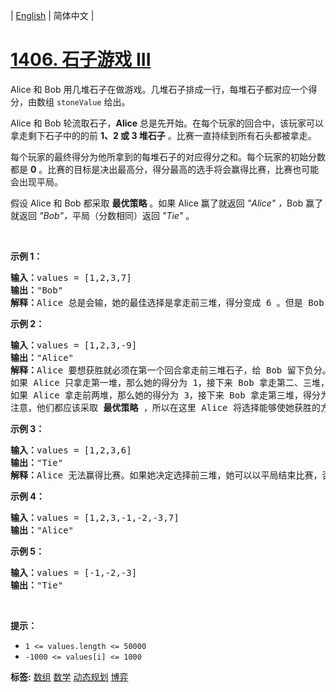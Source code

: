 | [English](README_EN.md) | 简体中文 |

# [1406. 石子游戏 III](https://leetcode-cn.com/problems/stone-game-iii)
<p>Alice 和 Bob 用几堆石子在做游戏。几堆石子排成一行，每堆石子都对应一个得分，由数组 <code>stoneValue</code> 给出。</p>

<p>Alice 和 Bob 轮流取石子，<strong>Alice</strong> 总是先开始。在每个玩家的回合中，该玩家可以拿走剩下石子中的的前 <strong>1、2 或 3 堆石子</strong> 。比赛一直持续到所有石头都被拿走。</p>

<p>每个玩家的最终得分为他所拿到的每堆石子的对应得分之和。每个玩家的初始分数都是 <strong>0</strong> 。比赛的目标是决出最高分，得分最高的选手将会赢得比赛，比赛也可能会出现平局。</p>

<p>假设 Alice 和 Bob 都采取 <strong>最优策略</strong> 。如果 Alice 赢了就返回 <em>&quot;Alice&quot;</em> <em>，</em>Bob 赢了就返回<em> &quot;Bob&quot;，</em>平局（分数相同）返回 <em>&quot;Tie&quot;</em> 。</p>

<p>&nbsp;</p>

<p><strong>示例 1：</strong></p>

<pre><strong>输入：</strong>values = [1,2,3,7]
<strong>输出：</strong>&quot;Bob&quot;
<strong>解释：</strong>Alice 总是会输，她的最佳选择是拿走前三堆，得分变成 6 。但是 Bob 的得分为 7，Bob 获胜。
</pre>

<p><strong>示例 2：</strong></p>

<pre><strong>输入：</strong>values = [1,2,3,-9]
<strong>输出：</strong>&quot;Alice&quot;
<strong>解释：</strong>Alice 要想获胜就必须在第一个回合拿走前三堆石子，给 Bob 留下负分。
如果 Alice 只拿走第一堆，那么她的得分为 1，接下来 Bob 拿走第二、三堆，得分为 5 。之后 Alice 只能拿到分数 -9 的石子堆，输掉比赛。
如果 Alice 拿走前两堆，那么她的得分为 3，接下来 Bob 拿走第三堆，得分为 3 。之后 Alice 只能拿到分数 -9 的石子堆，同样会输掉比赛。
注意，他们都应该采取 <strong>最优策略 </strong>，所以在这里 Alice 将选择能够使她获胜的方案。</pre>

<p><strong>示例 3：</strong></p>

<pre><strong>输入：</strong>values = [1,2,3,6]
<strong>输出：</strong>&quot;Tie&quot;
<strong>解释：</strong>Alice 无法赢得比赛。如果她决定选择前三堆，她可以以平局结束比赛，否则她就会输。
</pre>

<p><strong>示例 4：</strong></p>

<pre><strong>输入：</strong>values = [1,2,3,-1,-2,-3,7]
<strong>输出：</strong>&quot;Alice&quot;
</pre>

<p><strong>示例 5：</strong></p>

<pre><strong>输入：</strong>values = [-1,-2,-3]
<strong>输出：</strong>&quot;Tie&quot;
</pre>

<p>&nbsp;</p>

<p><strong>提示：</strong></p>

<ul>
	<li><code>1 &lt;= values.length &lt;= 50000</code></li>
	<li><code>-1000&nbsp;&lt;= values[i] &lt;= 1000</code></li>
</ul>

**标签:**  [数组](https://leetcode-cn.com/tag/array) [数学](https://leetcode-cn.com/tag/math) [动态规划](https://leetcode-cn.com/tag/dynamic-programming) [博弈](https://leetcode-cn.com/tag/game-theory) 